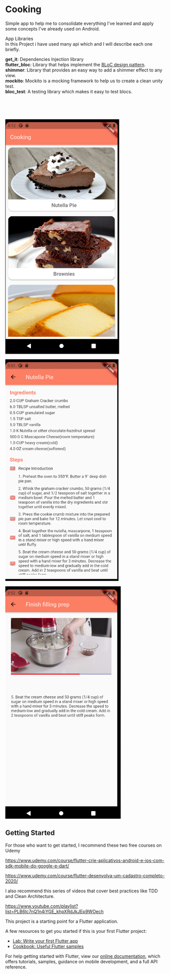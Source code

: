 # Cooking

Simple app to help me to consolidate everything I've learned and apply some concepts I've already used on Android. 

App Libraries 
<br/>
In this Project i have used many api which and I will describe each one briefly.

**get_it**: Dependencies Injection library  
**flutter_bloc**: Library that helps implement the [BLoC design pattern](https://www.didierboelens.com/2018/08/reactive-programming-streams-bloc/).  
**shimmer**: Library that provides an easy way to add a shimmer effect to any view.  
**mockito**: Mockito is a mocking framework to help us to create a clean unity test.  
**bloc_test**: A testing library which makes it easy to test blocs.  
  
<br/>
<br/>
<br/>

![Screenshot](home.png) 

![Screenshot](recipe.png) 

![Screenshot](recipe_video.png)


## Getting Started


For those who want to get started, I recommend these two free courses on Udemy 

https://www.udemy.com/course/flutter-crie-aplicativos-android-e-ios-com-sdk-mobile-do-google-e-dart/

https://www.udemy.com/course/flutter-desenvolva-um-cadastro-completo-2020/


I also recommend this series of videos that cover best practices like TDD and Clean Architecture.

https://www.youtube.com/playlist?list=PLB6lc7nQ1n4iYGE_khpXRdJkJEp9WOech



This project is a starting point for a Flutter application.

A few resources to get you started if this is your first Flutter project:

- [Lab: Write your first Flutter app](https://flutter.dev/docs/get-started/codelab)
- [Cookbook: Useful Flutter samples](https://flutter.dev/docs/cookbook)

For help getting started with Flutter, view our
[online documentation](https://flutter.dev/docs), which offers tutorials,
samples, guidance on mobile development, and a full API reference.
